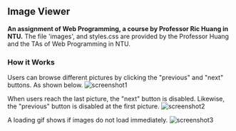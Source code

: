 ## Image Viewer
**An assignment of Web Programming, a course by Professor Ric Huang in NTU.** The file 'images', and styles.css are provided by the Professor Huang and the TAs of Web Programming in NTU.

### How it Works
Users can browse different pictures by clicking the "previous" and "next" buttons. As shown below.
![screenshot1](https://raw.githubusercontent.com/kanapki/image-viewer/master/screenshots/screenshot1.png)

When users reach the last picture, the "next" button is disabled. Likewise, the "previous" button is disabled at the first picture.
![screenshot2](https://raw.githubusercontent.com/kanapki/image-viewer/master/screenshots/screenshot2.png)

A loading gif shows if images do not load immediately.
![screenshot3](https://raw.githubusercontent.com/kanapki/image-viewer/master/screenshots/screenshot3.png)
